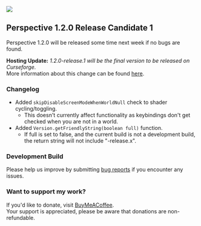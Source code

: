 ![](https://mclegoman.com/images/a/a7/Perspective_Development_Logo.png)  

## Perspective 1.2.0 Release Candidate 1  
Perspective 1.2.0 will be released some time next week if no bugs are found.  

**Hosting Update:** *1.2.0-release.1 will be the final version to be released on Curseforge.*  
More information about this change can be found [here](https://mclegoman.com/Perspective/Moving_Away_from_Curseforge).  

### Changelog  
- Added `skipDisableScreenModeWhenWorldNull` check to shader cycling/toggling.  
  - This doesn't currently affect functionality as keybindings don't get checked when you are not in a world.  
- Added `Version.getFriendlyString(boolean full)` function.  
  - If full is set to false, and the current build is not a development build, the return string will not include "-release.x".  

### Development Build  
Please help us improve by submitting [bug reports](https://github.com/MCLegoMan/Perspective/issues) if you encounter any issues.  

### Want to support my work?  
If you'd like to donate, visit [BuyMeACoffee](https://www.buymeacoffee.com/mclegoman).  
Your support is appreciated, please be aware that donations are non-refundable.  
